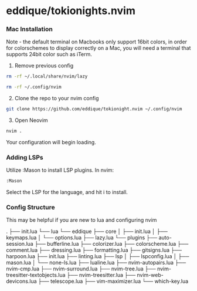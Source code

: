 # eddique/tokionights.nvim

### Mac Installation

Note - the default terminal on Macbooks only support 16bit colors, in order for colorschemes to display correctly on a Mac, you will need a terminal that supports 24bit color such as iTerm.

1. Remove previous config

```sh
rm -rf ~/.local/share/nvim/lazy

rm -rf ~/.config/nvim
```

2. Clone the repo to your nvim config

```sh
git clone https://github.com/eddique/tokionight.nvim ~/.config/nvim
```

3. Open Neovim

```sh
nvim .
```

Your configuration will begin loading.

### Adding LSPs

Utilize :Mason to install LSP plugins. In nvim:

```sh
:Mason
```

Select the LSP for the language, and hit i to install.

### Config Structure

This may be helpful if you are new to lua and configuring nvim

.
├── init.lua
└── lua
└── eddique
├── core
│ ├── init.lua
│ ├── keymaps.lua
│ └── options.lua
├── lazy.lua
└── plugins
├── auto-session.lua
├── bufferline.lua
├── colorizer.lua
├── colorscheme.lua
├── comment.lua
├── dressing.lua
├── formatting.lua
├── gitsigns.lua
├── harpoon.lua
├── init.lua
├── linting.lua
├── lsp
│ ├── lspconfig.lua
│ ├── mason.lua
│ └── none-ls.lua
├── lualine.lua
├── nvim-autopairs.lua
├── nvim-cmp.lua
├── nvim-surround.lua
├── nvim-tree.lua
├── nvim-treesitter-textobjects.lua
├── nvim-treesitter.lua
├── nvim-web-devicons.lua
├── telescope.lua
├── vim-maximizer.lua
└── which-key.lua

